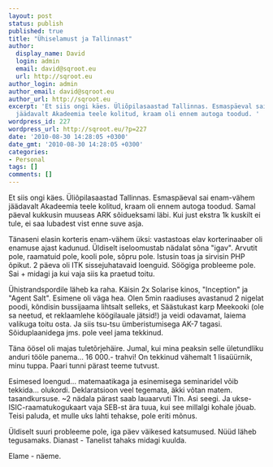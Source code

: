 ```yaml
---
layout: post
status: publish
published: true
title: "Ühiselamust ja Tallinnast"
author:
  display_name: David
  login: admin
  email: david@sqroot.eu
  url: http://sqroot.eu
author_login: admin
author_email: david@sqroot.eu
author_url: http://sqroot.eu
excerpt: 'Et siis ongi käes. Üliõpilasaastad Tallinnas. Esmaspäeval sai enam-vähem
  jäädavalt Akadeemia teele kolitud, kraam oli ennem autoga toodud. '
wordpress_id: 227
wordpress_url: http://sqroot.eu/?p=227
date: '2010-08-30 14:28:05 +0300'
date_gmt: '2010-08-30 14:28:05 +0300'
categories:
- Personal
tags: []
comments: []
---
```

<p>Et siis ongi käes. Üliõpilasaastad Tallinnas. Esmaspäeval sai enam-vähem jäädavalt Akadeemia teele kolitud, kraam oli ennem autoga toodud. Samal päeval kukkusin muuseas ARK sõidueksami läbi. Kui just ekstra 1k kuskilt ei tule, ei saa lubadest vist enne suve asja.</p>
<p>Tänaseni elasin korteris enam-vähem üksi: vastastoas elav korterinaaber oli enamuse ajast kadunud. Üldiselt iseloomustab nädalat sõna "igav". Arvutit pole, raamatuid pole, kooli pole, sõpru pole. Istusin toas ja sirvisin PHP õpikut. 2 päeva oli ITK sissejuhatavaid loenguid. Söögiga probleeme pole. Sai + midagi ja kui vaja siis ka praetud toitu.</p>
<p>Ühistrandspordile läheb ka raha. Käisin 2x Solarise kinos, "Inception" ja "Agent Salt". Esimene oli väga hea. Olen 5min raadiuses avastanud 2 nigelat poodi, kõndisin bussijaama lihtsalt selleks, et Säästukast karp Meekooki (ole sa neetud, et reklaamlehe köögilauale jätsid!) ja veidi odavamat, laiema valikuga toitu osta. Ja siis tsu-tsu ümberistumisega AK-7 tagasi. Sõiduplaanidega jms. pole veel jama tekkinud.</p>
<p>Täna öösel oli majas tuletõrjehäire. Jumal, kui mina peaksin selle ületundliku anduri tööle panema... 16 000.- trahvi! On tekkinud vähemalt 1 lisaüürnik, minu tuppa. Paari tunni pärast teeme tutvust.</p>
<p>Esimesed loengud... matemaatikaga ja esinemisega seminaridel võib tekkida... olukordi. Deklaratsioon veel tegemata, äkki võtan matem. tasandkursuse. ~2 nädala pärast saab lauaarvuti Tln. Asi seegi. Ja ukse-ISIC-raamatukogukaart vaja SEB-st ära tuua, kui see millalgi kohale jõuab. Teisi paluda, et mulle uks lahti tehakse, pole eriti mõnus.</p>
<p>Üldiselt suuri probleeme pole, iga päev väikesed katsumused. Nüüd läheb tegusamaks. Dianast - Tanelist tahaks midagi kuulda.</p>
<p>Elame - näeme.</p>
